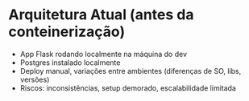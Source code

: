 # Arquitetura Atual (antes da conteinerização)

- App Flask rodando localmente na máquina do dev
- Postgres instalado localmente
- Deploy manual, variações entre ambientes (diferenças de SO, libs, versões)
- Riscos: inconsistências, setup demorado, escalabilidade limitada
